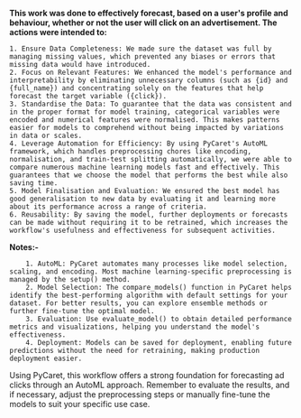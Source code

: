 **This work was done to effectively forecast, based on a user's profile and behaviour, whether or not the user will click on an advertisement. The actions were intended to:**

    1. Ensure Data Completeness: We made sure the dataset was full by managing missing values, which prevented any biases or errors that missing data would have introduced. 
    2. Focus on Relevant Features: We enhanced the model's performance and interpretability by eliminating unnecessary columns (such as {id} and {full_name}) and concentrating solely on the features that help forecast the target variable ({click}). 
    3. Standardise the Data: To guarantee that the data was consistent and in the proper format for model training, categorical variables were encoded and numerical features were normalised. This makes patterns easier for models to comprehend without being impacted by variations in data or scales.
    4. Leverage Automation for Efficiency: By using PyCaret's AutoML framework, which handles preprocessing chores like encoding, normalisation, and train-test splitting automatically, we were able to compare numerous machine learning models fast and effectively. This guarantees that we choose the model that performs the best while also saving time.
    5. Model Finalisation and Evaluation: We ensured the best model has good generalisation to new data by evaluating it and learning more about its performance across a range of criteria.
    6. Reusability: By saving the model, further deployments or forecasts can be made without requiring it to be retrained, which increases the workflow's usefulness and effectiveness for subsequent activities.

**Notes:-**

        1. AutoML: PyCaret automates many processes like model selection, scaling, and encoding. Most machine learning-specific preprocessing is managed by the setup() method.
        2. Model Selection: The compare_models() function in PyCaret helps identify the best-performing algorithm with default settings for your dataset. For better results, you can explore ensemble methods or further fine-tune the optimal model.
        3. Evaluation: Use evaluate_model() to obtain detailed performance metrics and visualizations, helping you understand the model's effectiveness.
        4. Deployment: Models can be saved for deployment, enabling future predictions without the need for retraining, making production deployment easier.
        
Using PyCaret, this workflow offers a strong foundation for forecasting ad clicks through an AutoML approach. Remember to evaluate the results, and if necessary, adjust the preprocessing steps or manually fine-tune the models to suit your specific use case.
